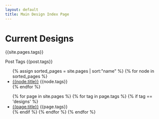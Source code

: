 ```yaml
---
layout: default
title: Main Design Index Page
---
```


# Current Designs


{{site.pages.tags}}

Post Tags
{{post.tags}}


<ul>
{% assign sorted_pages = site.pages | sort:"name" %}
{% for node in sorted_pages %}
  <li><a href="{{node.url}}">{{node.title}}</a> {{node.tags}}</li>
{% endfor %}
</ul>

<ul>
{% for page in site.pages %}	
{% for tag in page.tags %}
{% if tag == 'designs' %}
<li><a href="{{page.url}}">{{page.title}}</a> {{page.tags}}</li>
	{% endif %}
	{% endfor %}
	{% endfor %}
</ul>
